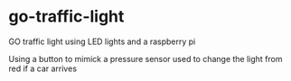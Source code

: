 # go-traffic-light

GO traffic light using LED lights and a raspberry pi

Using a button to mimick a pressure sensor used to change the light from red if a car arrives
